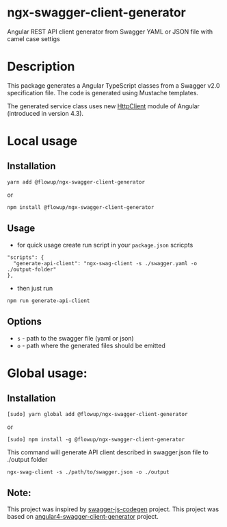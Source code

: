 # ngx-swagger-client-generator
Angular REST API client generator from Swagger YAML or JSON file with camel case settigs

# Description
This package generates a Angular TypeScript classes from a Swagger v2.0 specification file. The code is generated using Mustache templates.

The generated service class uses new [HttpClient](https://angular.io/guide/http) module of Angular (introduced in version 4.3).

# Local usage
## Installation

`yarn add @flowup/ngx-swagger-client-generator`

or

`npm install @flowup/ngx-swagger-client-generator`

## Usage

- for quick usage create run script in your `package.json` scricpts
```
"scripts": {
  "generate-api-client": "ngx-swag-client -s ./swagger.yaml -o ./output-folder"
},
```
- then just run

`npm run generate-api-client`

## Options

 - `s` -  path to the swagger file (yaml or json)
 - `o` -  path where the generated files should be emitted

# Global usage:

## Installation

`[sudo] yarn global add @flowup/ngx-swagger-client-generator`

or

`[sudo] npm install -g @flowup/ngx-swagger-client-generator`

This command will generate API client described in swagger.json file to ./output folder

`ngx-swag-client -s ./path/to/swagger.json -o ./output`

## Note:
This project was inspired by [swagger-js-codegen](https://github.com/wcandillon/swagger-js-codegen) project.
This project was based on [angular4-swagger-client-generator](https://github.com/lotjomik/angular4-swagger-client-generator) project.
